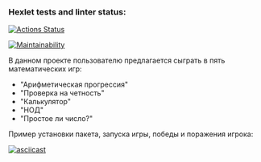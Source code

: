### Hexlet tests and linter status:
[![Actions Status](https://github.com/MrMAx-26/python-project-49/actions/workflows/hexlet-check.yml/badge.svg)](https://github.com/MrMAx-26/python-project-49/actions)

[![Maintainability](https://api.codeclimate.com/v1/badges/22d7b4eb0c8257d2bfcd/maintainability)](https://codeclimate.com/github/MrMAx-26/python-project-49/maintainability)


В данном проекте пользователю предлагается сыграть в пять математических игр:

- "Арифметическая прогрессия"
- "Проверка на четность"
- "Калькулятор"
- "НОД"
- "Простое ли число?"


Пример установки пакета, запуска игры, победы и поражения игрока:

[![asciicast](https://asciinema.org/a/Z2xba2H60dnQVrgDISlgcbK3D.svg)](https://asciinema.org/a/Z2xba2H60dnQVrgDISlgcbK3D)


